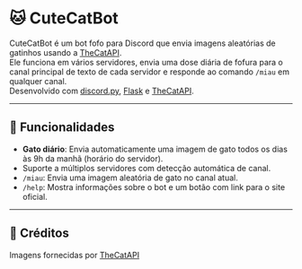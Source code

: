 # 🐱 CuteCatBot

CuteCatBot é um bot fofo para Discord que envia imagens aleatórias de gatinhos usando a [TheCatAPI](https://thecatapi.com).  
Ele funciona em vários servidores, envia uma dose diária de fofura para o canal principal de texto de cada servidor e responde ao comando `/miau` em qualquer canal.
<br>
Desenvolvido com [discord.py](https://discordpy.readthedocs.io), [Flask](https://flask.palletsprojects.com) e [TheCatAPI](https://thecatapi.com).

---

## 🚀 Funcionalidades

- **Gato diário**: Envia automaticamente uma imagem de gato todos os dias às 9h da manhã (horário do servidor).
- Suporte a múltiplos servidores com detecção automática de canal.
- `/miau`: Envia uma imagem aleatória de gato no canal atual.
- `/help`: Mostra informações sobre o bot e um botão com link para o site oficial.

---

## 🐾 Créditos
Imagens fornecidas por [TheCatAPI](https://thecatapi.com)
